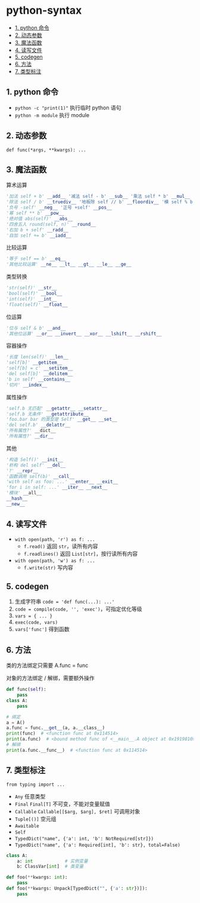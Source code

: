# python-syntax

- [1. python 命令](#1-python-命令)
- [2. 动态参数](#2-动态参数)
- [3. 魔法函数](#3-魔法函数)
- [4. 读写文件](#4-读写文件)
- [5. codegen](#5-codegen)
- [6. 方法](#6-方法)
- [7. 类型标注](#7-类型标注)

## 1. python 命令

- `python -c "print(1)"` 执行临时 python 语句
- `python -m module` 执行 module

## 2. 动态参数

`def func(*args, **kwargs): ...`

## 3. 魔法函数

算术运算

```py
'加法 self + b' __add__ '减法 self - b' __sub__ '乘法 self * b' __mul__
'除法 self / b' __truediv__ '地板除 self // b' __floordiv__ '模 self % b' __mod__
'负号 -self' __neg__ '正号 +self' __pos__
'幂 self ** b' __pow__
'绝对值 abs(self)' __abs__
'四舍五入 round(self, n)' __round__
'右加 b + self' __radd__
'自加 self += b' __iadd__
```

比较运算

```py
'等于 self == b' __eq__
'其他比较运算' __ne__ __lt__ __gt__ __le__ __ge__
```

类型转换

```py
'str(self)' __str__
'bool(self)' __bool__
'int(self)' __int__
'float(self)' __float__
```

位运算

```py
'位与 self & b' __and__
'其他位运算' __or__ __invert__ __xor__ __lshift__ __rshift__
```

容器操作

```py
'长度 len(self)' __len__
'self[b]' __getitem__
'self[b] = c' __setitem__
'del self[b]' __delitem__
'b in self' __contains__
'切片' __index__
```

属性操作

```py
'self.b 无匹配' __getattr__ __setattr__
'self.b 无条件' __getattribute__
'foo.bar bar 的类型是 Self' __get__ __set__
'del self.b' __delattr__
'所有属性?' __dict__
'所有属性?' __dir__
```

其他

```py
'构造 Self()' __init__
'析构 del self' __del__
'?' __repr__
'函数调用 self(b)' __call__
'with self as foo: ...' __enter__ __exit__
'for i in self: ...' __iter__ __next__
'模块' __all__
__hash__
__new__
```

## 4. 读写文件

- `with open(path, 'r') as f: ...`
  - `f.read()` 返回 `str`，读所有内容
  - `f.readlines()` 返回 `List[str]`，按行读所有内容
- `with open(path, 'w') as f: ...`
  - `f.write(str)` 写内容

## 5. codegen

1. 生成字符串 `code = 'def func(...): ...'`
2. `code = compile(code, '', 'exec')`，可指定优化等级
3. `vars = { ... }`
4. `exec(code, vars)`
5. `vars['func']` 得到函数

## 6. 方法

类的方法绑定只需要 A.func = func

对象的方法绑定 / 解绑，需要额外操作

```py
def func(self):
    pass
class A:
    pass

# 绑定
a = A()
a.func = func.__get__(a, a.__class__)
print(func)  # <function func at 0x114514>
print(a.func)  # <bound method func of <__main__.A object at 0x1919810>>
# 解绑
print(a.func.__func__)  # <function func at 0x114514>
```

## 7. 类型标注

`from typing import ...`

- `Any` 任意类型
- `Final` `Final[T]` 不可变，不能对变量赋值
- `Callable` `Callable[[$arg, $arg], $ret]` 可调用对象
- `Tuple[()]` 空元组
- `Awaitable`
- `Self`
- `TypedDict("name", {'a': int, 'b': NotRequired[str]})`
- `TypedDict("name", {'a': Required[int], 'b': str}, total=False)`

```py
class A:
    a: int            # 实例变量
    b: ClassVar[int]  # 类变量
```

```py
def foo(**kwargs: int):
    pass
def foo(**kwargs: Unpack[TypedDict("", {'a': str})]):
    pass
```
